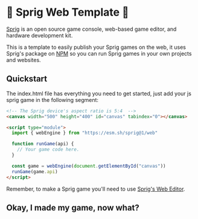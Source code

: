 # 👾 Sprig Web Template 👾

[Sprig](https://github.com/hackclub/sprig/) is an open source game console, web-based game editor, and hardware development kit.

This is a template to easily publish your Sprig games on the web, it uses Sprig's package on [NPM](https://docs.npmjs.com/about-npm) so you can run Sprig games in your own projects and websites.

## Quickstart 

The index.html file has everything you need to get started, just add your js sprig game in the following segment:


```html
<!-- The Sprig device's aspect ratio is 5:4  -->
<canvas width="500" height="400" id="canvas" tabindex="0"></canvas>

<script type="module">
  import { webEngine } from "https://esm.sh/sprig@1/web"

  function runGame(api) {
    // Your game code here.
  }

  const game = webEngine(document.getElementById("canvas"))
  runGame(game.api)
</script>
```
Remember, to make a Sprig game you'll need to use [Sprig's Web Editor](https://sprig.hackclub.com/~/new).

## Okay, I made my game, now what? 
